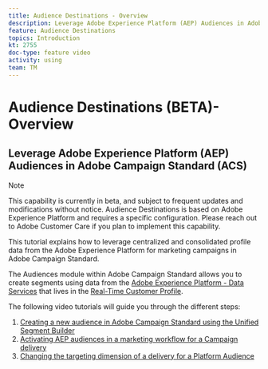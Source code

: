 ```yaml
---
title: Audience Destinations - Overview
description: Leverage Adobe Experience Platform (AEP) Audiences in Adobe Campaign Standard (ACS)
feature: Audience Destinations
topics: Introduction
kt: 2755
doc-type: feature video
activity: using
team: TM
---
```


# Audience Destinations (BETA)- Overview

## Leverage Adobe Experience Platform (AEP) Audiences in Adobe Campaign Standard (ACS)

>[!NOTE]
>
>This capability is currently in beta, and subject to frequent updates and modifications without notice. Audience Destinations is based on Adobe Experience Platform and requires a specific configuration.
>Please reach out to Adobe Customer Care if you plan to implement this capability.
>

This tutorial explains how to leverage centralized and consolidated profile data from the Adobe Experience Platform for marketing campaigns in Adobe Campaign Standard.

The Audiences module within Adobe Campaign Standard  allows you to create segments using data from the [Adobe Experience Platform - Data Services](https://www.adobe.io/apis/experienceplatform/home/services.html) that lives in the [Real-Time Customer Profile](https://docs.adobe.com/content/help/en/platform-learn/tutorials/profiles/understanding-the-real-time-customer-profile.html).

The following video tutorials will guide you through the different steps:

1. [Creating a new audience in Adobe Campaign Standard using the Unified Segment Builder](/help/acs/profiles-and-audiences/audience-destinations/creating-audiences-using-segment-builder.md)
2. [Activating AEP audiences in a marketing workflow for a Campaign delivery](/help/acs/profiles-and-audiences/audience-destinations/activating-aep-audiences.md)
3. [Changing the targeting dimension of a delivery for a Platform Audience](/help/acs/profiles-and-audiences/audience-destinations/changing-targeting-dimension.md)
  
